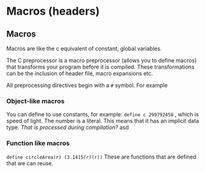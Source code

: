 # Macros \(headers\)

## Macros

Macros are like the c equivalent of constant, global variables.

The C preprocessor is a macro preprocessor \(allows you to define macros\) that transforms your program before it is compiled. These transformations can be the inclusion of header file, macro expansions etc.

All preprocessing directives begin with a `#` symbol. For example

### Object-like macros

You can define to use constants, for example: `define c 299792458` , which is speed of light. The number is a literal. This means that it has an implicit data type. _That is processed during compilation?_ asd

### Function like macros

`define circleArea(r) (3.1415`_`(r)`_`(r))` These are functions that are defined that we can reuse.

